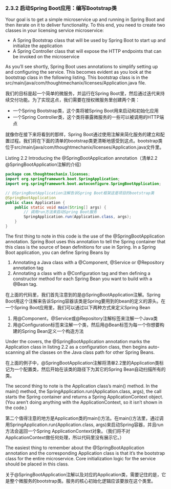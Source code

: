 ### 2.3.2 启动Spring Boot应用：编写Bootstrap类

Your goal is to get a simple microservice up and running in Spring Boot and then iterate on it to deliver functionality. To this end, you need to create two classes in your licensing service microservice:

* A Spring Bootstrap class that will be used by Spring Boot to start up and initialize the application
* A Spring Controller class that will expose the HTTP endpoints that can be invoked on the microservice

As you’ll see shortly, Spring Boot uses annotations to simplify setting up and configuring the service. This becomes evident as you look at the bootstrap class in the following listing. This bootstrap class is in the src/main/java/com/thoughtmechanix/licenses/Application.java file.

我们的目标是起一个简单的微服务，并运行在Spring Boot里，然后通过迭代来持续交付功能。为了实现这点，我们需要在授权微服务里创建两个类：

* 一个Spring Bootstrap类，这个类将被Spring Boot用来启动和初始化应用
* 一个Spring Controller类，这个类将暴露微服务的一些可以被调用的HTTP端点

就像你在接下来将看到的那样，Spring Boot通过使用注解来简化服务的建立和配置过程。我们将在下面的清单的bootstrap类更清晰地感受到这点。bootstrap类位于src/main/java/com/thoughtmechanix/licenses/Application.java文件里。

Listing 2.2 Introducing the @SpringBootApplication annotation（清单2.2 @SpringBootApplication注解的介绍）

```java
package com.thoughtmechanix.licenses;
import org.springframework.boot.SpringApplication;
import org.springframework.boot.autoconfigure.SpringBootApplication;

// @SpringBootApplication注解告诉Spring Boot框架这是项目的bootstrap类
@SpringBootApplication
public class Application {
    public static void main(String[] args) {
        // 调用run方法来启动Spring Boot服务
        SpringApplication.run(Application.class, args);
    }
}
```

The first thing to note in this code is the use of the @SpringBootApplication annotation. Spring Boot uses this annotation to tell the Spring container that this class is the source of bean definitions for use in Spring. In a Spring Boot application, you can define Spring Beans by

1. Annotating a Java class with a @Component, @Service or @Repository annotation tag
2. Annotating a class with a @Configuration tag and then defining a constructor method for each Spring Bean you want to build with a @Bean tag.

在上面的代码里，我们首先注意到的是@SpringBootApplication注解。Spring Boot用这个注解来告诉Spring容器该类是Spring要用到的bean的定义的源头。在一个Spring Boot应用里，我们可以通过以下两种方式来定义Spring Bean

1. 用@Component，@Service或@Repository注解标签来注解一个Java类
2. 用@Configuration标签来注解一个类，然后用@Bean标签为每一个你想要构建的Spring Bean定义一个构造方法

Under the covers, the @SpringBootApplication annotation marks the Application class in listing 2.2 as a configuration class, then begins auto-scanning all the classes on the Java class path for other Spring Beans.

在上面的例子中，@SpringBootApplication注解将清单2.2里的Application类标记为一个配置类，然后开始在该类的路径下为其它的Spring Bean自动扫描所有的类。

The second thing to note is the Application class’s main\(\) method. In the main\(\) method, the SpringApplication.run\(Application.class, args\), the call starts the Spring container and returns a Spring ApplicationContext object. \(You aren’t doing anything with the ApplicationContext, so it isn’t shown in the code.\)

第二个值得注意的地方是Application类的main\(\)方法。在main\(\)方法里，通过调用SpringApplication.run\(Application.class, args\)来启动Spring容器，并且run方法会返回一个Spring ApplicationContext对象。（我们将不对ApplicationContext做任何处理，所以代码里没有展示它。）

The easiest thing to remember about the @SpringBootApplication annotation and the corresponding Application class is that it’s the bootstrap class for the entire microservice. Core initialization logic for the service should be placed in this class.

关于@SpringBootApplication注解以及对应的Application类，需要记住的是，它是整个微服务的bootstrap类。服务的核心初始化逻辑应该要放在这个类里。

